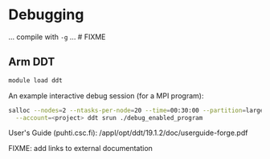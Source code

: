 # Debugging

... compile with `-g` ...  # FIXME

## Arm DDT

```bash
module load ddt
```

An example interactive debug session (for a MPI program):
```bash
salloc --nodes=2 --ntasks-per-node=20 --time=00:30:00 --partition=large \
  --account=<project> ddt srun ./debug_enabled_program
```

User's Guide (puhti.csc.fi): /appl/opt/ddt/19.1.2/doc/userguide-forge.pdf

FIXME: add links to external documentation
